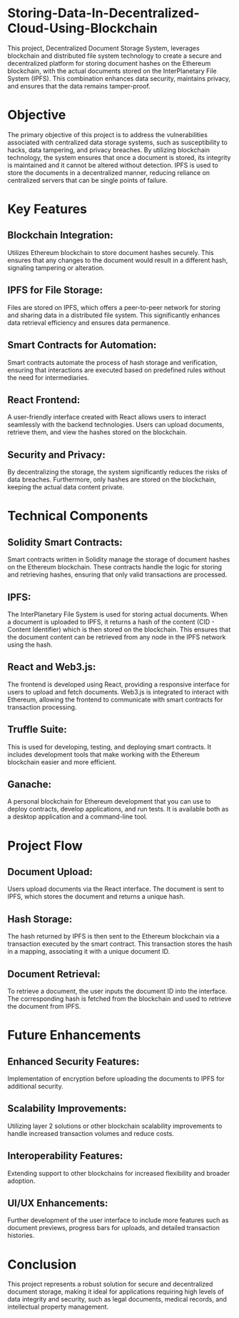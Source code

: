 # Storing-Data-In-Decentralized-Cloud-Using-Blockchain

This project, Decentralized Document Storage System, leverages blockchain and distributed file system technology to create a secure and decentralized platform for storing document hashes on the Ethereum blockchain, with the actual documents stored on the InterPlanetary File System (IPFS). This combination enhances data security, maintains privacy, and ensures that the data remains tamper-proof.

# Objective
The primary objective of this project is to address the vulnerabilities associated with centralized data storage systems, such as susceptibility to hacks, data tampering, and privacy breaches. By utilizing blockchain technology, the system ensures that once a document is stored, its integrity is maintained and it cannot be altered without detection. IPFS is used to store the documents in a decentralized manner, reducing reliance on centralized servers that can be single points of failure.

# Key Features
## Blockchain Integration: 
Utilizes Ethereum blockchain to store document hashes securely. This ensures that any changes to the document would result in a different hash, signaling tampering or alteration.
## IPFS for File Storage: 
Files are stored on IPFS, which offers a peer-to-peer network for storing and sharing data in a distributed file system. This significantly enhances data retrieval efficiency and ensures data permanence.
## Smart Contracts for Automation: 
Smart contracts automate the process of hash storage and verification, ensuring that interactions are executed based on predefined rules without the need for intermediaries.
## React Frontend:
A user-friendly interface created with React allows users to interact seamlessly with the backend technologies. Users can upload documents, retrieve them, and view the hashes stored on the blockchain.
## Security and Privacy: 
By decentralizing the storage, the system significantly reduces the risks of data breaches. Furthermore, only hashes are stored on the blockchain, keeping the actual data content private.

# Technical Components

## Solidity Smart Contracts: 
Smart contracts written in Solidity manage the storage of document hashes on the Ethereum blockchain. These contracts handle the logic for storing and retrieving hashes, ensuring that only valid transactions are processed.

## IPFS: 
The InterPlanetary File System is used for storing actual documents. When a document is uploaded to IPFS, it returns a hash of the content (CID - Content Identifier) which is then stored on the blockchain. This ensures that the document content can be retrieved from any node in the IPFS network using the hash.

## React and Web3.js: 
The frontend is developed using React, providing a responsive interface for users to upload and fetch documents. Web3.js is integrated to interact with Ethereum, allowing the frontend to communicate with smart contracts for transaction processing.

## Truffle Suite: 
This is used for developing, testing, and deploying smart contracts. It includes development tools that make working with the Ethereum blockchain easier and more efficient.

## Ganache: 
A personal blockchain for Ethereum development that you can use to deploy contracts, develop applications, and run tests. It is available both as a desktop application and a command-line tool.

# Project Flow
## Document Upload: 
Users upload documents via the React interface. The document is sent to IPFS, which stores the document and returns a unique hash.
## Hash Storage:
The hash returned by IPFS is then sent to the Ethereum blockchain via a transaction executed by the smart contract. This transaction stores the hash in a mapping, associating it with a unique document ID.
## Document Retrieval:
To retrieve a document, the user inputs the document ID into the interface. The corresponding hash is fetched from the blockchain and used to retrieve the document from IPFS.

# Future Enhancements
## Enhanced Security Features: 
Implementation of encryption before uploading the documents to IPFS for additional security.
## Scalability Improvements: 
Utilizing layer 2 solutions or other blockchain scalability improvements to handle increased transaction volumes and reduce costs.
## Interoperability Features: 
Extending support to other blockchains for increased flexibility and broader adoption.
## UI/UX Enhancements: 
Further development of the user interface to include more features such as document previews, progress bars for uploads, and detailed transaction histories.

# Conclusion
This project represents a robust solution for secure and decentralized document storage, making it ideal for applications requiring high levels of data integrity and security, such as legal documents, medical records, and intellectual property management.
